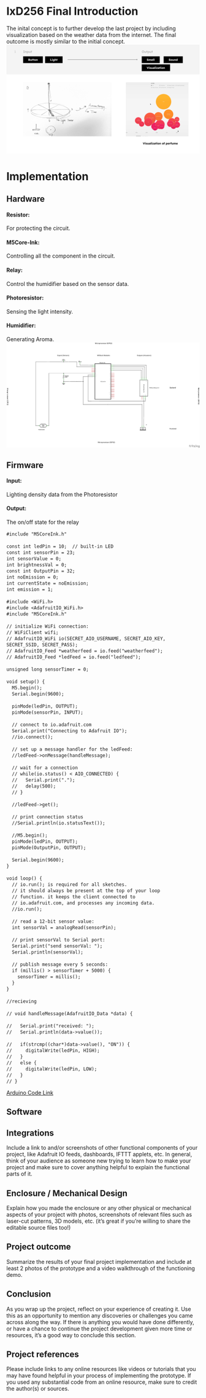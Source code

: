 # IxD256 Final Introduction
The inital concept is to further develop the last project by including visualization based on the weather data from the internet. The final outcome is mostly similar to the initial concept.
![alt text](https://github.com/Asimovq/IxD256Final/blob/main/1605225.png)

# Implementation
## Hardware
#### Resistor: 
For protecting the circuit.
#### M5Core-Ink: 
Controlling all the component in the circuit.
#### Relay: 
Control the humidifier based on the sensor data.
#### Photoresistor: 
Sensing the light intensity.
#### Humidifier: 
Generating Aroma.
![alt text](https://github.com/Asimovq/IxD256Final/blob/main/Adv_Prototyping_Project4_schem.png)

## Firmware

#### Input: 
Lighting density data from the Photoresistor
#### Output: 
The on/off state for the relay

```
#include "M5CoreInk.h"

const int ledPin = 10;  // built-in LED
const int sensorPin = 23;
int sensorValue = 0;
int brightnessVal = 0;
const int OutputPin = 32;
int noEmission = 0;
int currentState = noEmission;
int emission = 1;

#include <WiFi.h>
#include <AdafruitIO_WiFi.h>
#include "M5CoreInk.h"

// initialize WiFi connection:
// WiFiClient wifi;
// AdafruitIO_WiFi io(SECRET_AIO_USERNAME, SECRET_AIO_KEY, SECRET_SSID, SECRET_PASS);
// AdafruitIO_Feed *weatherfeed = io.feed("weatherfeed");
// AdafruitIO_Feed *ledFeed = io.feed("ledfeed");

unsigned long sensorTimer = 0;

void setup() {
  M5.begin();
  Serial.begin(9600);

  pinMode(ledPin, OUTPUT);
  pinMode(sensorPin, INPUT);

  // connect to io.adafruit.com
  Serial.print("Connecting to Adafruit IO");
  //io.connect();

  // set up a message handler for the ledFeed:
  //ledFeed->onMessage(handleMessage);

  // wait for a connection
  // while(io.status() < AIO_CONNECTED) {
  //   Serial.print(".");
  //   delay(500);
  // }

  //ledFeed->get();

  // print connection status
  //Serial.println(io.statusText());

  //M5.begin();
  pinMode(ledPin, OUTPUT);
  pinMode(OutputPin, OUTPUT);

  Serial.begin(9600);
}

void loop() {
  // io.run(); is required for all sketches.
  // it should always be present at the top of your loop
  // function. it keeps the client connected to
  // io.adafruit.com, and processes any incoming data.
  //io.run();

  // read a 12-bit sensor value:
  int sensorVal = analogRead(sensorPin);

  // print sensorVal to Serial port:
  Serial.print("send sensorVal: ");
  Serial.println(sensorVal);

  // publish message every 5 seconds:
  if (millis() > sensorTimer + 5000) {
    sensorTimer = millis();
  }
}

//recieving

// void handleMessage(AdafruitIO_Data *data) {

//   Serial.print("received: ");
//   Serial.println(data->value());

//   if(strcmp((char*)data->value(), "ON")) {
//     digitalWrite(ledPin, HIGH);
//   }
//   else {
//     digitalWrite(ledPin, LOW);
//   }
// }
```

[Arduino Code Link](https://create.arduino.cc/editor/oskarqq/d3ecab0f-46c3-4f68-aff5-17ade2102290/preview)


## Software

## Integrations
Include a link to and/or screenshots of other functional components of your project, like Adafruit IO feeds, dashboards, IFTTT applets, etc. In general, think of your audience as someone new trying to learn how to make your project and make sure to cover anything helpful to explain the functional parts of it.

## Enclosure / Mechanical Design
Explain how you made the enclosure or any other physical or mechanical aspects of your project with photos, screenshots of relevant files such as laser-cut patterns, 3D models, etc. (it’s great if you’re willing to share the editable source files too!)



## Project outcome

Summarize the results of your final project implementation and include at least 2 photos of the prototype and a video walkthrough of the functioning demo.


## Conclusion
As you wrap up the project, reflect on your experience of creating it. Use this as an opportunity to mention any discoveries or challenges you came across along the way. If there is anything you would have done differently, or have a chance to continue the project development given more time or resources, it’s a good way to conclude this section.



## Project references
Please include links to any online resources like videos or tutorials that you may have found helpful in your process of implementing the prototype. If you used any substantial code from an online resource, make sure to credit the author(s) or sources.

